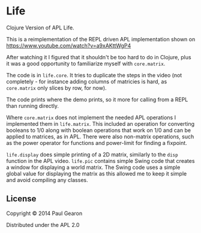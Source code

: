 # Life

Clojure Version of APL Life.

This is a reimplementation of the REPL driven APL implementation
shown on https://www.youtube.com/watch?v=a9xAKttWgP4

After watching it I figured that it shouldn't be too hard to do
in Clojure, plus it was a good opportunity to familiarize myself
with `core.matrix`.

The code is in `life.core`. It tries to duplicate the steps in the
video (not completely - for instance adding columns of matricies
is hard, as `core.matrix` only slices by row, for now).

The code prints where the demo prints, so it more for calling from
a REPL than running directly.

Where `core.matrix` does not implement the needed APL operations I
implemented them in `life.matrix`. This included an operation for
converting booleans to 1/0 along with boolean operations that work
on 1/0 and can be applied to matrices, as in APL. There were also
non-matrix operations, such as the power operator for functions
and power-limit for finding a fixpoint.

`life.display` does simple printing of a 2D matrix, similarly to
the `disp` function in the APL video. `life.pic` contains simple
Swing code that creates a window for displaying a world matrix.
The Swing code uses a simple global value for displaying the
matrix as this allowed me to keep it simple and avoid compiling
any classes.

## License

Copyright © 2014 Paul Gearon

Distributed under the APL 2.0
